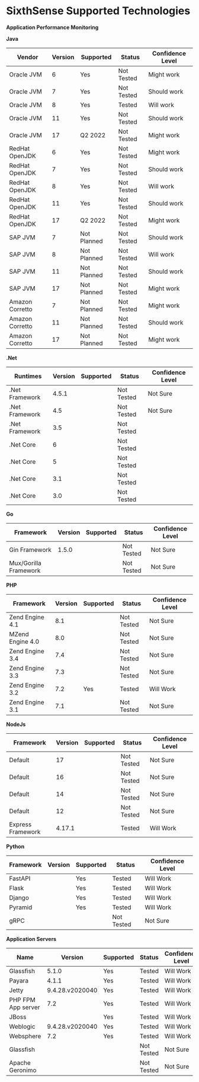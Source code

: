# SixthSense Supported Technologies

**Application Performance Monitoring**

**Java**

|  Vendor |  Version | Supported | Status  | Confidence Level  |
|---|---|---|---|---|
| Oracle JVM | 6 |  Yes |  Not Tested | Might work  |
| Oracle JVM | 7 |  Yes |  Not Tested | Should work  |
| Oracle JVM | 8  |  Yes |  Tested | Will work  |
| Oracle JVM | 11  |  Yes |  Not Tested | Should work  |
| Oracle JVM | 17  |  Q2 2022 |  Not Tested | Might work  |
| RedHat OpenJDK | 6 |  Yes |  Not Tested | Might work  |
| RedHat OpenJDK  | 7 |  Yes |  Not Tested | Should work  |
| RedHat OpenJDK  | 8  |  Yes |  Not Tested | Will work  |
| RedHat OpenJDK  | 11  |  Yes |  Not Tested | Should work  |
| RedHat OpenJDK | 17  |  Q2 2022 |  Not Tested | Might work  |
| SAP JVM  | 7 |  Not Planned |  Not Tested | Should work  |
| SAP JVM  | 8  |  Not Planned |  Not Tested | Will work  |
| SAP JVM  | 11  |  Not Planned |  Not Tested | Should work  |
| SAP JVM  | 17  | Not Planned |  Not Tested | Might work  |
| Amazon Corretto| 7 |  Not Planned |  Not Tested | Might work  |
| Amazon Corretto  | 11  |  Not Planned |  Not Tested | Should work  |
| Amazon Corretto | 17  | Not Planned|  Not Tested | Might work  |


**.Net**

|  Runtimes |  Version | Supported | Status  | Confidence Level  |
|---|---|---|---|---|
| .Net Framework| 4.5.1 |   |  Not Tested | Not Sure  |
| .Net Framework | 4.5 |   |  Not Tested | Not Sure   |
| .Net Framework | 3.5 |   |  Not Tested |  |
| .Net Core | 6 |   |  Not Tested |  |
| .Net Core | 5 |   |  Not Tested | |
| .Net Core | 3.1 |   |  Not Tested |  |
| .Net Core | 3.0 |   |  Not Tested |  |

**Go**

|  Framework |  Version | Supported | Status  | Confidence Level  |
|---|---|---|---|---|
| Gin Framework| 1.5.0|   |  Not Tested | Not Sure  |
| Mux/Gorilla Framework | |   |  Not Tested | Not Sure   |

**PHP**

|  Framework |  Version | Supported | Status  | Confidence Level  |
|---|---|---|---|---|
| Zend Engine 4.1| 8.1|   |  Not Tested | Not Sure  |
| MZend Engine 4.0 |8.0 |   |  Not Tested | Not Sure   |
| Zend Engine 3.4| 7.4|   |  Not Tested | Not Sure  |
| Zend Engine 3.3 |7.3 |   |  Not Tested | Not Sure   |
| Zend Engine 3.2 |7.2 | Yes  |  Tested | Will Work   |
| Zend Engine 3.1 |7.1 |   |  Not Tested | Not Sure   |

**NodeJs**

|  Framework |  Version | Supported | Status  | Confidence Level  |
|---|---|---|---|---|
|Default| 17|   |  Not Tested | Not Sure  |
|Default| 16|   |  Not Tested | Not Sure  |
|Default| 14|   |  Not Tested | Not Sure  |
|Default| 12|   |  Not Tested | Not Sure  |
| Express Framework |4.17.1 |   | Tested | Will Work   |

**Python**

|  Framework |  Version |Supported | Status  | Confidence Level  |
|---|---|---|---|---|
|FastAPI| |  Yes |  Tested | Will Work  |
| Flask| | Yes |   Tested | Will Work   |
| Django| | Yes |   Tested | Will Work   |
| Pyramid| | Yes  |   Tested | Will Work   |
| gRPC| |  |  Not Tested | Not Sure   |


**Application Servers**

|  Name |  Version |Supported | Status  | Confidence Level  |
|---|---|---|---|---|
|Glassfish| 5.1.0|  Yes |  Tested | Will Work  |
| Payara| 4.1.1 | Yes |   Tested | Will Work   |
| Jetty|9.4.28.v2020040 | Yes |   Tested | Will Work   |
| PHP FPM App server|7.2 | Yes  |   Tested | Will Work   |
| JBoss|  | Yes |   Tested | Will Work   |
| Weblogic|9.4.28.v2020040 | Yes |   Tested | Will Work   |
| Websphere|7.2 | Yes  |   Tested | Will Work   |
| Glassfish| |  |  Not Tested | Not Sure   |
| Apache Geronimo| |  |  Not Tested | Not Sure   |
